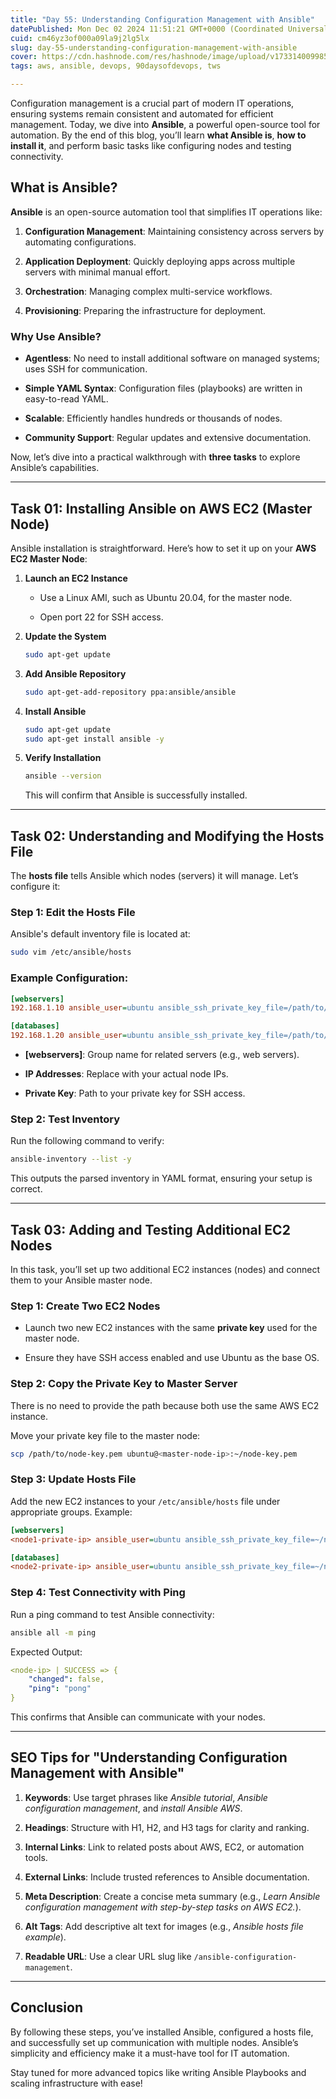```yaml
---
title: "Day 55: Understanding Configuration Management with Ansible"
datePublished: Mon Dec 02 2024 11:51:21 GMT+0000 (Coordinated Universal Time)
cuid: cm46yz3of000a09la9j2lg5lx
slug: day-55-understanding-configuration-management-with-ansible
cover: https://cdn.hashnode.com/res/hashnode/image/upload/v1733140099850/612ccb59-2845-4b19-9220-b6e6ec1533b4.webp
tags: aws, ansible, devops, 90daysofdevops, tws

---
```


Configuration management is a crucial part of modern IT operations, ensuring systems remain consistent and automated for efficient management. Today, we dive into **Ansible**, a powerful open-source tool for automation. By the end of this blog, you’ll learn **what Ansible is**, **how to install it**, and perform basic tasks like configuring nodes and testing connectivity.

## What is Ansible?

**Ansible** is an open-source automation tool that simplifies IT operations like:

1. **Configuration Management**: Maintaining consistency across servers by automating configurations.
    
2. **Application Deployment**: Quickly deploying apps across multiple servers with minimal manual effort.
    
3. **Orchestration**: Managing complex multi-service workflows.
    
4. **Provisioning**: Preparing the infrastructure for deployment.
    

### Why Use Ansible?

* **Agentless**: No need to install additional software on managed systems; uses SSH for communication.
    
* **Simple YAML Syntax**: Configuration files (playbooks) are written in easy-to-read YAML.
    
* **Scalable**: Efficiently handles hundreds or thousands of nodes.
    
* **Community Support**: Regular updates and extensive documentation.
    

Now, let’s dive into a practical walkthrough with **three tasks** to explore Ansible’s capabilities.

---

## **Task 01: Installing Ansible on AWS EC2 (Master Node)**

Ansible installation is straightforward. Here’s how to set it up on your **AWS EC2 Master Node**:

1. **Launch an EC2 Instance**
    
    * Use a Linux AMI, such as Ubuntu 20.04, for the master node.
        
    * Open port 22 for SSH access.
        
2. **Update the System**
    
    ```bash
    sudo apt-get update
    ```
    
3. **Add Ansible Repository**
    
    ```bash
    sudo apt-get-add-repository ppa:ansible/ansible
    ```
    
4. **Install Ansible**
    
    ```bash
    sudo apt-get update
    sudo apt-get install ansible -y
    ```
    
5. **Verify Installation**
    
    ```bash
    ansible --version
    ```
    
    This will confirm that Ansible is successfully installed.
    

---

## **Task 02: Understanding and Modifying the Hosts File**

The **hosts file** tells Ansible which nodes (servers) it will manage. Let’s configure it:

### Step 1: Edit the Hosts File

Ansible's default inventory file is located at:

```bash
sudo vim /etc/ansible/hosts
```

### Example Configuration:

```ini
[webservers]
192.168.1.10 ansible_user=ubuntu ansible_ssh_private_key_file=/path/to/private-key.pem

[databases]
192.168.1.20 ansible_user=ubuntu ansible_ssh_private_key_file=/path/to/private-key.pem
```

* **\[webservers\]**: Group name for related servers (e.g., web servers).
    
* **IP Addresses**: Replace with your actual node IPs.
    
* **Private Key**: Path to your private key for SSH access.
    

### Step 2: Test Inventory

Run the following command to verify:

```bash
ansible-inventory --list -y
```

This outputs the parsed inventory in YAML format, ensuring your setup is correct.

---

## **Task 03: Adding and Testing Additional EC2 Nodes**

In this task, you’ll set up two additional EC2 instances (nodes) and connect them to your Ansible master node.

### Step 1: Create Two EC2 Nodes

* Launch two new EC2 instances with the same **private key** used for the master node.
    
* Ensure they have SSH access enabled and use Ubuntu as the base OS.
    

### Step 2: Copy the Private Key to Master Server

There is no need to provide the path because both use the same AWS EC2 instance.

Move your private key file to the master node:

```bash
scp /path/to/node-key.pem ubuntu@<master-node-ip>:~/node-key.pem
```

### Step 3: Update Hosts File

Add the new EC2 instances to your `/etc/ansible/hosts` file under appropriate groups. Example:

```ini
[webservers]
<node1-private-ip> ansible_user=ubuntu ansible_ssh_private_key_file=~/node-key.pem

[databases]
<node2-private-ip> ansible_user=ubuntu ansible_ssh_private_key_file=~/node-key.pem
```

### Step 4: Test Connectivity with Ping

Run a ping command to test Ansible connectivity:

```bash
ansible all -m ping
```

Expected Output:

```yaml
<node-ip> | SUCCESS => {
    "changed": false,
    "ping": "pong"
}
```

This confirms that Ansible can communicate with your nodes.

---

## SEO Tips for "Understanding Configuration Management with Ansible"

1. **Keywords**: Use target phrases like *Ansible tutorial*, *Ansible configuration management*, and *install Ansible AWS*.
    
2. **Headings**: Structure with H1, H2, and H3 tags for clarity and ranking.
    
3. **Internal Links**: Link to related posts about AWS, EC2, or automation tools.
    
4. **External Links**: Include trusted references to Ansible documentation.
    
5. **Meta Description**: Create a concise meta summary (e.g., *Learn Ansible configuration management with step-by-step tasks on AWS EC2.*).
    
6. **Alt Tags**: Add descriptive alt text for images (e.g., *Ansible hosts file example*).
    
7. **Readable URL**: Use a clear URL slug like `/ansible-configuration-management`.
    

---

## Conclusion

By following these steps, you’ve installed Ansible, configured a hosts file, and successfully set up communication with multiple nodes. Ansible’s simplicity and efficiency make it a must-have tool for IT automation.

Stay tuned for more advanced topics like writing Ansible Playbooks and scaling infrastructure with ease!